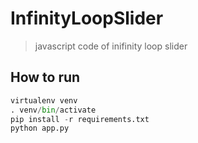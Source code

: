 # InfinityLoopSlider
> javascript code of inifinity loop slider

## How to run
```python
virtualenv venv
. venv/bin/activate
pip install -r requirements.txt
python app.py
```

